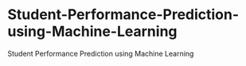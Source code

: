# Student-Performance-Prediction-using-Machine-Learning
Student Performance Prediction using Machine Learning
